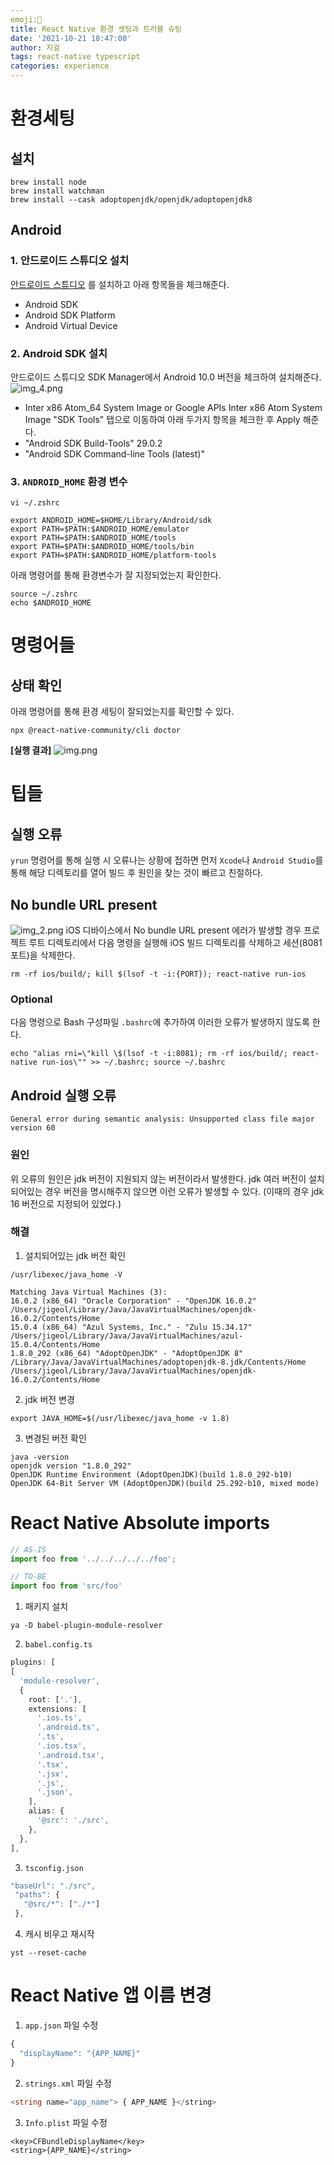 ```yaml
---
emoji:📱
title: React Native 환경 셋팅과 트러블 슈팅
date: '2021-10-21 18:47:00'
author: 지걸
tags: react-native typescript
categories: experience
---
```

# 환경세팅
## 설치
```
brew install node
brew install watchman
brew install --cask adoptopenjdk/openjdk/adoptopenjdk8
```
## Android
### 1. 안드로이드 스튜디오 설치
[안드로이드 스튜디오](https://developer.android.com/studio/index.html) 를 설치하고 아래 항목들을 체크해준다.
- Android SDK
- Android SDK Platform
- Android Virtual Device
### 2. Android SDK 설치
안드로이드 스튜디오 SDK Manager에서 Android 10.0 버전을 체크하여 설치해준다.
![img_4.png](img_4.png)
- Inter x86 Atom_64 System Image or Google APIs Inter x86 Atom System Image
"SDK Tools" 탭으로 이동하여 아래 두가지 항목을 체크한 후 Apply 해준다.
- "Android SDK Build-Tools" 29.0.2 
- "Android SDK Command-line Tools (latest)"
### 3. `ANDROID_HOME` 환경 변수
```
vi ~/.zshrc
```

```
export ANDROID_HOME=$HOME/Library/Android/sdk
export PATH=$PATH:$ANDROID_HOME/emulator
export PATH=$PATH:$ANDROID_HOME/tools
export PATH=$PATH:$ANDROID_HOME/tools/bin
export PATH=$PATH:$ANDROID_HOME/platform-tools
```

아래 명령어를 통해 환경변수가 잘 지정되었는지 확인한다.
```
source ~/.zshrc
echo $ANDROID_HOME
```

# 명령어들
## 상태 확인
아래 명령어를 통해 환경 세팅이 잘되었는지를 확인할 수 있다.
```
npx @react-native-community/cli doctor
```
**[실행 결과]**
![img.png](img.png)

# 팁들
## 실행 오류
`yrun` 명령어를 통해 실행 시 오류나는 상황에 접하면 먼저 `Xcode`나 `Android Studio`를 통해 해당 디렉토리를 열어 빌드 후 원인을 찾는 것이 빠르고 친절하다.

## No bundle URL present
![img_2.png](img_2.png)
iOS 디바이스에서 No bundle URL present 에러가 발생할 경우 프로젝트 루트 디렉토리에서 다음 명령을 실행해 iOS 빌드 디렉토리를 삭제하고 세션(8081 포트)을 삭제한다.
```
rm -rf ios/build/; kill $(lsof -t -i:{PORT}); react-native run-ios
```
### Optional
다음 명령으로 Bash 구성파일 `.bashrc`에 추가하여 이러한 오류가 발생하지 않도록 한다.
```
echo "alias rni=\"kill \$(lsof -t -i:8081); rm -rf ios/build/; react-native run-ios\"" >> ~/.bashrc; source ~/.bashrc
```

## Android 실행 오류
```
General error during semantic analysis: Unsupported class file major version 60
```

### 원인
위 오류의 원인은 jdk 버전이 지원되지 않는 버전이라서 발생한다. jdk 여러 버전이 설치 되어있는 경우 버전을 명시해주지 않으면 이런 오류가 발생할 수 있다. (이때의 경우 jdk 16 버전으로 지정되어 있었다.)

### 해결
1. 설치되어있는 jdk 버전 확인
```
/usr/libexec/java_home -V

Matching Java Virtual Machines (3):
16.0.2 (x86_64) "Oracle Corporation" - "OpenJDK 16.0.2" /Users/jigeol/Library/Java/JavaVirtualMachines/openjdk-16.0.2/Contents/Home
15.0.4 (x86_64) "Azul Systems, Inc." - "Zulu 15.34.17" /Users/jigeol/Library/Java/JavaVirtualMachines/azul-15.0.4/Contents/Home
1.8.0_292 (x86_64) "AdoptOpenJDK" - "AdoptOpenJDK 8" /Library/Java/JavaVirtualMachines/adoptopenjdk-8.jdk/Contents/Home
/Users/jigeol/Library/Java/JavaVirtualMachines/openjdk-16.0.2/Contents/Home
```

2. jdk 버전 변경
```
export JAVA_HOME=$(/usr/libexec/java_home -v 1.8)
```
3. 변경된 버전 확인
```
java -version
openjdk version "1.8.0_292"
OpenJDK Runtime Environment (AdoptOpenJDK)(build 1.8.0_292-b10)
OpenJDK 64-Bit Server VM (AdoptOpenJDK)(build 25.292-b10, mixed mode)
```

# React Native Absolute imports
```typescript
// AS-IS
import foo from '../../../../../foo';

// TO-BE
import foo from 'src/foo'
```

1. 패키지 설치
```
ya -D babel-plugin-module-resolver
```
2. `babel.config.ts`
```typescript
plugins: [
[
  'module-resolver',
  {
    root: ['.'],
    extensions: [
      '.ios.ts',
      '.android.ts',
      '.ts',
      '.ios.tsx',
      '.android.tsx',
      '.tsx',
      '.jsx',
      '.js',
      '.json',
    ],
    alias: {
      '@src': './src',
    },
  },
],
```
3. `tsconfig.json`
```typescript
"baseUrl": "./src",
 "paths": {
   "@src/*": ["./*"]
 },    
```
4. 캐시 비우고 재시작
```
yst --reset-cache
```

# React Native 앱 이름 변경
1. `app.json` 파일 수정
```typescript
{
  "displayName": "{APP_NAME}"
}
```
2. `strings.xml` 파일 수정
```typescript
<string name="app_name"> { APP_NAME }</string>
```
3. `Info.plist` 파일 수정
```
<key>CFBundleDisplayName</key>
<string>{APP_NAME}</string>
```
